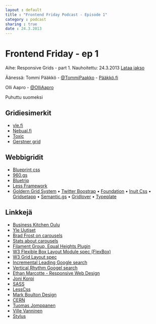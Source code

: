 ```yaml
---
layout : default
title : "Frontend Friday Podcast - Episode 1"
category : podcast
sharing : true
date : 24.3.2013
---
```


# Frontend Friday - ep 1

Aihe: Responsive Grids - part 1.
Nauhoitettu: 24.3.2013
<a href="http://tommi.nerd.fi/podcast/Frontend%20Friday%20-%20episode%201.mp3" onClick="_gaq.push(['_trackEvent', 'Podcast', 'Download', 'Episode 1']);">Lataa jakso</a>

Äänessä:
Tommi Pääkkö - 
[@TommiPaakko](https://twitter.com/TommiPaakko) - 
[Pääkkö.fi](http://pääkkö.fi)


Olli Aapro -
[@OlliAapro](https://twitter.com/OlliAapro)

Puhuttu suomeksi

## Gridiesimerkit
* [yle.fi](http://yle.fi)
* [Nebual.fi](http://nebula.fi)
* [Toxic](http://toxic.no)
* [Gerstner grid](https://gridsetapp.com/specs/gerstner/)

## Webbigridit
* [Blueprint css](http://www.blueprintcss.org/)
* [960.gs](http://960.gs/)
* [Bluetrip](http://bluetrip.org/)
* [Less Framework](http://lessframework.com/)
* [Goldern Grid System](http://goldengridsystem.com)
• [Twitter Boostrap](http://twitter.github.com/bootstrap/)
• [Foundation](http://foundation.zurb.com)
• [Inuit Css](http://inuitcss.com/)
• [Gridsetapp](https://gridsetapp.com/)
• [Semantic.gs](http://semantic.gs/)
• [Gridlover](http://www.gridlover.net)
• [Typeplate](http://typeplate.com/)

## Linkkejä
* [Business Kitchen Oulu](http://www.businesskitchen.fi/)
* [Yle Uutiset](http://yle.fi/uutiset)
* [Brad Frost on carousels](http://bradfrostweb.com/blog/post/carousels/)
* [Stats about carousels](http://weedygarden.net/2013/01/carousel-stats/)
* [Filament Group, Equal Heights Plugin](http://filamentgroup.com/lab/setting_equal_heights_with_jquery/)
* [W3 Flexible Box Layout Module spec (FlexBox)](http://www.w3.org/TR/css3-flexbox/)
* [W3 Grid Layout spec](http://www.w3.org/TR/css3-grid-layout/)
* [Incremental Leading Google search](https://www.google.com/search?q=incremental+leading)
* [Vertical Rhythm Googel search](https://www.google.com/search?q=vertical+rhythm)
* [Ethan Marcotte - Responsive Web Design](http://alistapart.com/article/responsive-web-design)
* [Joni Korpi](http://www.jonikorpi.com/)
* [SASS](http://sass-lang.com/)
* [LessCss](http://lesscss.org/)
* [Mark Boulton Design](markboultondesign.com)
* [CERN](http://home.web.cern.ch/)
* [Tuomas Jomppanen](http://rebelcode.net/)
* [Ville Vanninen](http://foolproof.me/)
* [Stylus](http://learnboost.github.com/stylus/)
